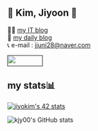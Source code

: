 ## 👻 Kim, Jiyoon 👻

👩‍💻 [my IT blog](https://jyoonit.tistory.com) <br>
👀 [my daily blog](https://blog.naver.com/jjuni28) <br>
📞 e-mail :    jjuni28@naver.com

<a href="" target="_blank"><img src="https://img.shields.io/badge/42Seoul-000000?style=flat&logo=42&logoColor=white" width="80" height="25"/></a>

## my stats📊
[![jiyokim's 42 stats](https://badge42.herokuapp.com/api/stats/jiyokim)](https://github.com/JaeSeoKim/badge42)

![kjy00's GitHub stats](https://github-readme-stats.vercel.app/api?username=kjy00&show_icons=true&theme=dracula)

<!--
[![kjy00's github stats](https://github-readme-stats.vercel.app/api/top-langs/?username=kjy00&show_icons=true&hide_border=true&title_color=004386&icon_color=004386&layout=compact)](https://github.com/kjy00)
-->
